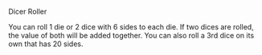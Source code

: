 Dicer Roller

You can roll 1 die or 2 dice with 6 sides to each die. If two dices are rolled, the value of both will be added together. 
You can also roll a 3rd dice on its own that has 20 sides. 
